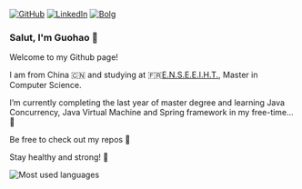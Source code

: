 
[![GitHub](https://img.shields.io/badge/github-%23121011.svg?style=for-the-badge&logo=github&logoColor=white)](https://github.com/Dave0126)
[![LinkedIn](https://img.shields.io/badge/linkedin-%230077B5.svg?style=for-the-badge&logo=linkedin&logoColor=white)](https://www.linkedin.com/in/GuohaoDai0126)
[![Bolg](https://img.shields.io/badge/Blog-Lost%20N%20Found-green)](https://dave0126.github.io/)

### Salut, I'm Guohao 👋

Welcome to my Github page! 

I am from China 🇨🇳 and studying at 🇫🇷[E.N.S.E.E.I.H.T.](https://www.enseeiht.fr/fr/index.html), Master in Computer Science.

I’m currently completing the last year of master degree and learning Java Concurrency, Java Virtual Machine and Spring framework in my free-time... 🚀

Be free to check out my repos 🎉

Stay healthy and strong! 💪

![Most used languages](https://github-readme-stats.vercel.app/api/top-langs/?username=Dave0126&layout=compact&hide_border=true&langs_count=10)


